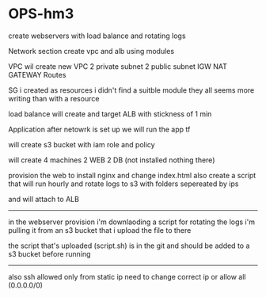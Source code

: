 # OPS-hm3
create webservers with load balance and rotating logs


Network section
create vpc and alb using modules

VPC wil create
new VPC
2 private subnet
2 public subnet
IGW
NAT GATEWAY
Routes

SG i created as resources
i didn't find a suitble module
they all seems more writing than with a resource

load balance will create and target
ALB with stickness of 1 min 


Application
after netowrk is set up 
we will run the app tf 

will create s3 bucket 
with iam role and policy 

will create 4 machines
2 WEB
2 DB  (not installed nothing there) 

provision the web to install nginx and change index.html 
also create a script that will run hourly and rotate logs
to s3 with folders sepereated by ips 

and will attach to ALB  

***
in the webserver provision i'm downlaoding a script for rotating the logs 
i'm pulling it from an s3 bucket that i upload the file to there

the script that's uploaded (script.sh) is in the git 
and should be added to a s3 bucket before running 

***
also ssh allowed only from static ip
need to change correct ip or allow all (0.0.0.0/0)

